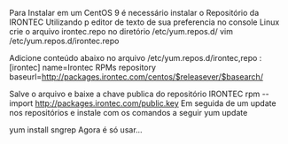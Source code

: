 Para Instalar em um CentOS 9 é necessário instalar o Repositório da IRONTEC
Utilizando p editor de texto de sua preferencia no console Linux crie o arquivo irontec.repo no diretório  /etc/yum.repos.d/ 
vim /etc/yum.repos.d/irontec.repo
 

Adicione conteúdo abaixo no arquivo /etc/yum.repos.d/irontec,repo :
[irontec]
name=Irontec RPMs repository
baseurl=http://packages.irontec.com/centos/$releasever/$basearch/
 
Salve o arquivo e baixe a chave publica do repositório IRONTEC 
rpm --import http://packages.irontec.com/public.key
Em seguida de um update nos repositórios e instale com os comandos a seguir
yum update

yum install sngrep
Agora é só usar...
 

 
